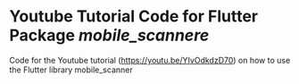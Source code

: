# Youtube Tutorial Code for Flutter Package *mobile_scannere*
Code for the Youtube tutorial (https://youtu.be/YIvOdkdzD70) on how to use the Flutter library mobile_scanner
